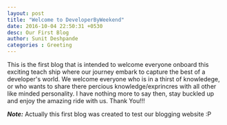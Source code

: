 ```yaml
---
layout: post
title: "Welcome to DeveloperByWeekend"
date: 2016-10-04 22:50:31 +0530
desc: Our First Blog
author: Sunit Deshpande
categories : Greeting
---
```


This is the first blog that is intended to welcome everyone onboard this exciting teach ship where our journey embark to capture the best of a developer's world. We welcome everyone who is in a thirst of knowledege, or who wants to share there percious knowledge/exprincres with all other like minded personality. I have nothing more to say then, stay buckled up and enjoy the amazing ride with us. Thank You!!!

***Note:*** Actually this first blog was created to test our blogging website :P